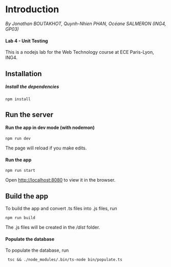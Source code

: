 # Introduction
*By Jonathan BOUTAKHOT, Quynh-Nhien PHAN, Océane SALMERON (ING4, GP03)*

#### Lab 4 - Unit Testing

This is a nodejs lab for the Web Technology course at ECE Paris-Lyon, ING4.

## Installation

##### Install the dependencies

`npm install`

## Run the server
 
#### Run the app in dev mode (with nodemon)
 
`npm run dev`

The page will reload if you make edits.<br>

#### Run the app
 
`npm run start`

Open [http://localhost:8080](http://localhost:8080) to view it in the browser.

## Build the app

To build the app and convert .ts files into .js files, run

`npm run build`

The .js files will be created in the */dist* folder.

#### Populate the database

To populate the database, run 

` tsc && ./node_modules/.bin/ts-node bin/populate.ts`
